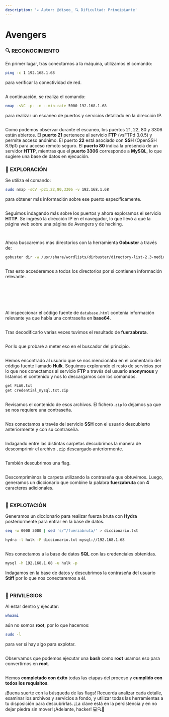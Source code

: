 ```yaml
---
description: '✍️ Autor: @diseo_ 🔍 Dificultad: Principiante'
---
```


# Avengers

### 🔍 **RECONOCIMIENTO**

En primer lugar, tras conectarnos a la máquina, utilizamos el comando:

```bash
ping -c 1 192.168.1.68
```

para verificar la conectividad de red.

<figure><img src="../../.gitbook/assets/image (68).png" alt=""><figcaption></figcaption></figure>

A continuación, se realiza el comando:

```bash
nmap -sVC -p- -n --min-rate 5000 192.168.1.68
```

para realizar un escaneo de puertos y servicios detallado en la dirección IP.

<figure><img src="../../.gitbook/assets/image (69).png" alt=""><figcaption></figcaption></figure>

Como podemos observar durante el escaneo, los puertos 21, 22, 80 y 3306 están abiertos. El **puerto 21** pertenece al servicio **FTP** (vsFTPd 3.0.5) y permite acceso anónimo. El puerto **22** está asociado con **SSH** (OpenSSH 8.9p1) para acceso remoto seguro. El **puerto 80** indica la presencia de un servidor **HTTP**, mientras que el **puerto 3306** corresponde a **MySQL**, lo que sugiere una base de datos en ejecución.

### 🔎 **EXPLORACIÓN**

Se utiliza el comando:

```bash
sudo nmap -sCV -p21,22,80,3306 -v 192.168.1.68
```

para obtener más información sobre ese puerto específicamente.

<figure><img src="../../.gitbook/assets/image (70).png" alt=""><figcaption></figcaption></figure>

Seguimos indagando más sobre los puertos y ahora exploramos el servicio **HTTP**. Se ingresó la dirección IP en el navegador, lo que llevó a que la página web sobre una página de Avengers y de hacking.

<figure><img src="../../.gitbook/assets/image (71).png" alt=""><figcaption></figcaption></figure>

<figure><img src="../../.gitbook/assets/image (72).png" alt=""><figcaption></figcaption></figure>

Ahora buscaremos más directorios con la herramienta **Gobuster** a través de:&#x20;

```bash
gobuster dir -w /usr/share/wordlists/dirbuster/directory-list-2.3-medium.txt -x html,htm,php,txt,xml,js -u http://192.168.1.68
```

<figure><img src="../../.gitbook/assets/image (75).png" alt=""><figcaption></figcaption></figure>

Tras esto accederemos a todos los directorios por si contienen información relevante.

<figure><img src="../../.gitbook/assets/Captura de pantalla 2024-08-31 212538.png" alt=""><figcaption></figcaption></figure>

<figure><img src="../../.gitbook/assets/image (73).png" alt=""><figcaption></figcaption></figure>

<figure><img src="../../.gitbook/assets/Captura de pantalla 2024-08-31 212746.png" alt=""><figcaption></figcaption></figure>

<figure><img src="../../.gitbook/assets/Captura de pantalla 2024-08-31 212843.png" alt=""><figcaption></figcaption></figure>

<figure><img src="../../.gitbook/assets/Captura de pantalla 2024-08-31 213001.png" alt=""><figcaption></figcaption></figure>

<figure><img src="../../.gitbook/assets/Captura de pantalla 2024-08-31 213142.png" alt=""><figcaption></figcaption></figure>

Al inspeccionar el código fuente de `database.html` contenía información relevante ya que había una contraseña en **base64**.&#x20;

<figure><img src="../../.gitbook/assets/Captura de pantalla 2024-08-31 213206.png" alt=""><figcaption></figcaption></figure>

Tras decodificarlo varias veces tuvimos el resultado de **fuerzabruta**.

<figure><img src="../../.gitbook/assets/image (74).png" alt=""><figcaption></figcaption></figure>

Por lo que probaré a meter eso en el buscador del principio.

<figure><img src="../../.gitbook/assets/image (76).png" alt=""><figcaption></figcaption></figure>

Hemos encontrado al usuario que se nos mencionaba en el comentario del código fuente llamado **Hulk**. Seguimos explorando el resto de servicios por lo que nos conectamos al servicio **FTP** a través del usuario **anonymous** y listamos el contenido y nos lo descargamos con los comandos.

```bash
get FLAG.txt
get credential_mysql.txt.zip
```

<figure><img src="../../.gitbook/assets/Captura de pantalla 2024-08-31 214903.png" alt=""><figcaption></figcaption></figure>

Revisamos el contenido de esos archivos. El fichero`.zip` lo dejamos ya que se nos requiere una contraseña.

<figure><img src="../../.gitbook/assets/image (78).png" alt=""><figcaption></figcaption></figure>

Nos conectamos a través del servicio **SSH** con el usuario descubierto anteriormente y con su contraseña.

<figure><img src="../../.gitbook/assets/image (79).png" alt=""><figcaption></figcaption></figure>

Indagando entre las distintas carpetas descubrimos la manera de descomprimir el archivo `.zip` descargado anteriormente.

<figure><img src="../../.gitbook/assets/image (80).png" alt=""><figcaption></figcaption></figure>

También descubrimos una flag.

<figure><img src="../../.gitbook/assets/image (81).png" alt=""><figcaption></figcaption></figure>

Descomprimimos la carpeta utilizando la contraseña que obtuvimos. Luego, generamos un diccionario que combine la palabra **fuerzabruta** con **4** caracteres adicionales.

<figure><img src="../../.gitbook/assets/image (82).png" alt=""><figcaption></figcaption></figure>

### &#x20;🚀 **EXPLOTACIÓN**

Generamos un diccionario para realizar fuerza bruta con **Hydra** posteriormente para entrar en la base de datos.

```bash
seq -w 0000 3000 | sed 's/^/fuerzabruta/' > diccionario.txt
```

```bash
hydra -l hulk -P diccionario.txt mysql://192.168.1.68
```

<figure><img src="../../.gitbook/assets/image (83).png" alt=""><figcaption></figcaption></figure>

Nos conectamos a la base de datos **SQL** con las credenciales obtenidas.

```bash
mysql -h 192.168.1.68 -u hulk -p
```

Indagamos en la base de datos y descubrimos la contraseña del usuario **Stiff** por lo que nos conectaremos a él.

<figure><img src="../../.gitbook/assets/image (84).png" alt=""><figcaption></figcaption></figure>

### 🔐 PRIVILEGIOS

Al estar dentro y ejecutar:

```bash
whoami
```

aún no somos **root**, por lo que hacemos:

```bash
sudo -l
```

para ver si hay algo para explotar.

<figure><img src="../../.gitbook/assets/image (85).png" alt=""><figcaption></figcaption></figure>

Observamos que podemos ejecutar una **bash** como **root** usamos eso para convertirnos en **root**.

<figure><img src="../../.gitbook/assets/image (86).png" alt=""><figcaption></figcaption></figure>

Hemos **completado con éxito** todas las etapas del proceso y **cumplido con todos los requisitos**.

¡Buena suerte con la búsqueda de las flags! Recuerda analizar cada detalle, examinar los archivos y servicios a fondo, y utilizar todas las herramientas a tu disposición para descubrirlas. ¡La clave está en la persistencia y en no dejar piedra sin mover! ¡Adelante, hacker! 💻🔍🚀
